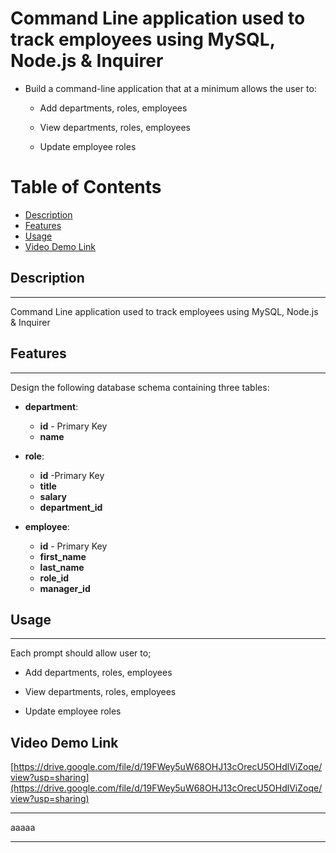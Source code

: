 
  
# Command Line application used to track employees using MySQL, Node.js &amp; Inquirer

* Build a command-line application that at a minimum allows the user to:

  * Add departments, roles, employees

  * View departments, roles, employees

  * Update employee roles

# Table of Contents
* [Description](#Description)
* [Features](#Features)
* [Usage](#Usage)
* [Video Demo Link](#Video-Demo-Link)

## Description
-----
Command Line application used to track employees using MySQL, Node.js &amp; Inquirer 

## Features
-----
Design the following database schema containing three tables:

* **department**:

  * **id** - Primary Key
  * **name** 

* **role**:

  * **id** -Primary Key
  * **title** 
  * **salary** 
  * **department_id**  

* **employee**:

  * **id** - Primary Key
  * **first_name** 
  * **last_name** 
  * **role_id** 
  * **manager_id** 

## Usage
-------
Each prompt should allow user to;
* Add departments, roles, employees

* View departments, roles, employees

* Update employee roles

## Video Demo Link
[https://drive.google.com/file/d/19FWey5uW68OHJ13cOrecU5OHdlViZoqe/view?usp=sharing](https://drive.google.com/file/d/19FWey5uW68OHJ13cOrecU5OHdlViZoqe/view?usp=sharing)

-----
aaaaa




----------------------------------------------------
